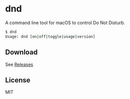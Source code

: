 # dnd

A command line tool for macOS to control Do Not Disturb.

```sh
$ dnd
Usage: dnd [on|off|toggle|usage|version]
```

## Download

See [Releases](https://github.com/mikker/dnd/releases/)

## License

MIT
